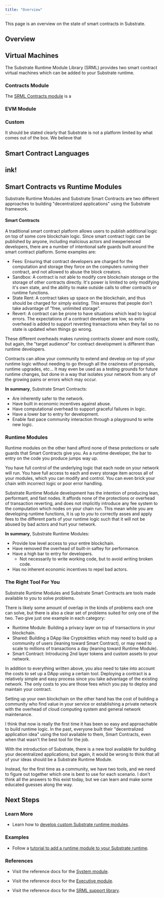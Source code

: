 ```yaml
---
title: "Overview"
---
```


This page is an overview on the state of smart contracts in Substrate.

## Overview



## Virtual Machines

The Substrate Runtime Module Library (SRML) provides two smart contract virtual machines which can be added to your Substrate runtime.

### Contracts Module

The [SRML Contracts module](conceptual/runtime/contracts/contracts_module.md) is a 

### EVM Module



### Custom

It should be stated clearly that Substrate is not a platform limited by what comes out of the box. We believe that 



## Smart Contract Languages

## ink!





## Smart Contracts vs Runtime Modules

Substrate Runtime Modules and Substrate Smart Contracts are two different approaches to building "decentralized applications" using the Substrate framework.

#### Smart Contracts

A traditional smart contract platform allows users to publish additional logic on top of some core blockchain logic. Since smart contract logic can be published by anyone, including malicious actors and inexperienced developers, there are a number of intentional safe guards built around the smart contract platform. Some examples are:

* Fees: Ensuring that contract developers are charged for the computation and storage they force on the computers running their contract, and not allowed to abuse the block creators.
* Sandbox: A contract is not able to modify core blockchain storage or the storage of other contracts directly. It's power is limited to only modifying it's own state, and the ability to make outside calls to other contracts or runtime functions.
* State Rent: A contract takes up space on the blockchain, and thus should be charged for simply existing. This ensures that people don't take advantage of "free, unlimited storage".
* Revert: A contract can be prone to have situations which lead to logical errors. The expectations of a contract developer are low, so extra overhead is added to support reverting transactions when they fail so no state is updated when things go wrong.

These different overheads makes running contracts slower and more costly, but again, the "target audience" for contract development is different than runtime developers.

Contracts can allow your community to extend and develop on top of your runtime logic without needing to go through all the craziness of proposals, runtime upgrades, etc... It may even be used as a testing grounds for future runtime changes, but done in a way that isolates your network from any of the growing pains or errors which may occur.

**In summary**, Substrate Smart Contracts:

* Are inherently safer to the network.
* Have built in economic incentives against abuse.
* Have computational overhead to support graceful failures in logic.
* Have a lower bar to entry for development.
* Enable fast pace community interaction through a playground to write new logic.

### Runtime Modules

Runtime modules on the other hand afford none of these protections or safe guards that Smart Contracts give you. As a runtime developer, the bar to entry on the code you produce jumps way up.

You have full control of the underlying logic that each node on your network will run. You have full access to each and every storage item across all of your modules, which you can modify and control. You can even brick your chain with incorrect logic or poor error handling.

Substrate Runtime Module development has the intention of producing lean, performant, and fast nodes. It affords none of the protections or overhead of transaction reverting, and does not implicitly introduce any fee system to the computation which nodes on your chain run. This mean while you are developing runtime functions, it is up to _you_ to correctly asses and apply fees to the different parts of your runtime logic such that it will not be abused by bad actors and hurt your network.

**In summary**, Substrate Runtime Modules:

* Provide low level access to your entire blockchain.
* Have removed the overhead of built-in saftey for performance.
* Have a high bar to entry for developers.
  * Not necessarily to write working code, but to avoid writing broken code.
* Has no inherent economic incentives to repel bad actors.


### The Right Tool For You

Substrate Runtime Modules and Substrate Smart Contracts are tools made available to you to solve problems.

There is likely some amount of overlap in the kinds of problems each one can solve, but there is also a clear set of problems suited for only one of the two. Two give just one example in each category:

* Runtime Module: Building a privacy layer on top of transactions in your blockchain.
* Shared: Building a DApp like Cryptokitties which may need to build up a community of users (leaning toward Smart Contract), or may need to scale to millions of transactions a day (leaning toward Runtime Module).
* Smart Contract: Introducing 2nd layer tokens and custom assets to your network.

In addition to everything written above, you also need to take into account the costs to set up a DApp using a certain tool. Deploying a contract is a relatively simple and easy process since you take advantage of the existing network. The only costs to you are those fees which you pay to deploy and maintain your contract.

Setting up your own blockchain on the other hand has the cost of building a community who find value in your service or establishing a private network with the overhead of cloud computing system and general network maintenance.

I think that now is really the first time it has been so easy and approachable to build runtime logic. In the past, everyone built their "decentralized application idea" using the tool available to them, Smart Contracts, even when that wasn't the best tool for the job.

With the introduction of Substrate, there is a new tool available for building your decentralized applications; but again, it would be wrong to think that all of your ideas should be a Substrate Runtime Module.

Instead, for the first time as a community, we have two tools, and we need to figure out together which one is best to use for each scenario. I don't think all the answers to this exist today, but we can learn and make some educated guesses along the way.

## Next Steps

### Learn More

- Learn how to [develop custom Substrate runtime
  modules](development/module/index.md).

### Examples

- Follow a [tutorial to add a runtime module to your Substrate
  runtime](tutorials/adding-a-module-to-your-runtime.md).

### References

- Visit the reference docs for the [System
  module](/rustdocs/master/srml_system/index.html).

- Visit the reference docs for the [Executive
  module](/rustdocs/master/srml_executive/index.html).

- Visit the reference docs for the [SRML support
  library](https://substrate.dev/rustdocs/master/srml_support/index.html).
